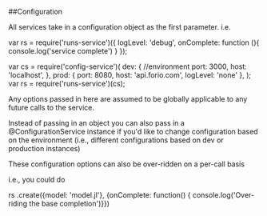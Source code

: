 
##Configuration

All services take in a configuration object as the first parameter. i.e.

var rs = require('runs-service')({
    logLevel: 'debug',
    onComplete: function (){
        console.log('service complete')
    }
});


var cs = require('config-service')(
    dev: { //environment
         port: 3000,
         host: 'localhost',
     },
     prod: {
         port: 8080,
         host: 'api.forio.com',
         logLevel: 'none'
     },
);
var rs = require('runs-service')(cs);

Any options passed in here are assumed to be globally applicable to any future calls to the service.

Instead of passing in an object you can also pass in a @ConfigurationService instance if you'd like to change configuration based on the environment (i.e., different configurations based on dev or production instances)

These configuration options can also be over-ridden on a per-call basis

i.e., you could do

rs
    .create({model: 'model.jl'},
        {onComplete: function() { console.log('Over-riding the base completion')}})
